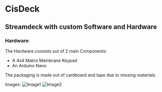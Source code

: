 # CisDeck
## Streamdeck with custom Software and Hardware

### Hardware
The Hardware consists out of 2 main Components:
- A 4x4 Matrix Membrane Keypad
- An Arduino Nano

The packaging is made out of cardboard and tape due to missing materials.

Images:
![Image1](https://github.com/ironflipper/cisdeck/blob/main/githubutils/1000026987.jpg?raw=true)
![Image2](https://github.com/ironflipper/cisdeck/blob/main/githubutils/1000026988.jpg?raw=true)
